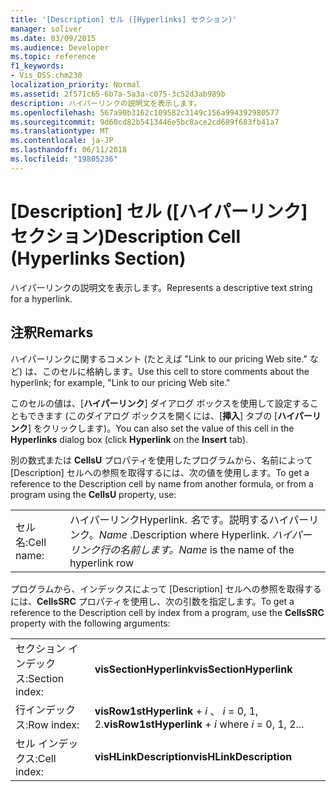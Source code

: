 ```yaml
---
title: '[Description] セル ([Hyperlinks] セクション)'
manager: soliver
ms.date: 03/09/2015
ms.audience: Developer
ms.topic: reference
f1_keywords:
- Vis_DSS.chm230
localization_priority: Normal
ms.assetid: 2f571c65-6b7a-5a3a-c075-3c52d3ab989b
description: ハイパーリンクの説明文を表示します。
ms.openlocfilehash: 567a90b3162c109582c3149c156a994392980577
ms.sourcegitcommit: 9d60cd82b5413446e5bc8ace2cd689f683fb41a7
ms.translationtype: MT
ms.contentlocale: ja-JP
ms.lasthandoff: 06/11/2018
ms.locfileid: "19805236"
---
```

# <a name="description-cell-hyperlinks-section"></a><span data-ttu-id="46501-103">[Description] セル ([ハイパーリンク] セクション)</span><span class="sxs-lookup"><span data-stu-id="46501-103">Description Cell (Hyperlinks Section)</span></span>

<span data-ttu-id="46501-104">ハイパーリンクの説明文を表示します。</span><span class="sxs-lookup"><span data-stu-id="46501-104">Represents a descriptive text string for a hyperlink.</span></span> 
  
## <a name="remarks"></a><span data-ttu-id="46501-105">注釈</span><span class="sxs-lookup"><span data-stu-id="46501-105">Remarks</span></span>

<span data-ttu-id="46501-106">ハイパーリンクに関するコメント (たとえば  "Link to our pricing Web site." など) は、このセルに格納します。</span><span class="sxs-lookup"><span data-stu-id="46501-106">Use this cell to store comments about the hyperlink; for example, "Link to our pricing Web site."</span></span>
  
<span data-ttu-id="46501-107">このセルの値は、[**ハイパーリンク**] ダイアログ ボックスを使用して設定することもできます (このダイアログ ボックスを開くには、[**挿入**] タブの [**ハイパーリンク**] をクリックします)。</span><span class="sxs-lookup"><span data-stu-id="46501-107">You can also set the value of this cell in the **Hyperlinks** dialog box (click **Hyperlink** on the **Insert** tab).</span></span> 
  
<span data-ttu-id="46501-108">別の数式または **CellsU** プロパティを使用したプログラムから、名前によって [Description] セルへの参照を取得するには、次の値を使用します。</span><span class="sxs-lookup"><span data-stu-id="46501-108">To get a reference to the Description cell by name from another formula, or from a program using the **CellsU** property, use:</span></span> 
  
|||
|:-----|:-----|
| <span data-ttu-id="46501-109">セル名:</span><span class="sxs-lookup"><span data-stu-id="46501-109">Cell name:</span></span>  <br/> | <span data-ttu-id="46501-110">ハイパーリンク</span><span class="sxs-lookup"><span data-stu-id="46501-110">Hyperlink.</span></span>  <span data-ttu-id="46501-111">*名*です。説明するハイパーリンク。</span><span class="sxs-lookup"><span data-stu-id="46501-111">*Name*  .Description where Hyperlink.</span></span>  <span data-ttu-id="46501-112">*ハイパーリンク行の名前します。*</span><span class="sxs-lookup"><span data-stu-id="46501-112">*Name*  is the name of the hyperlink row</span></span>  <br/> |
   
<span data-ttu-id="46501-113">プログラムから、インデックスによって [Description] セルへの参照を取得するには、**CellsSRC** プロパティを使用し、次の引数を指定します。</span><span class="sxs-lookup"><span data-stu-id="46501-113">To get a reference to the Description cell by index from a program, use the **CellsSRC** property with the following arguments:</span></span> 
  
|||
|:-----|:-----|
| <span data-ttu-id="46501-114">セクション インデックス:</span><span class="sxs-lookup"><span data-stu-id="46501-114">Section index:</span></span>  <br/> |<span data-ttu-id="46501-115">**visSectionHyperlink**</span><span class="sxs-lookup"><span data-stu-id="46501-115">**visSectionHyperlink**</span></span> <br/> |
| <span data-ttu-id="46501-116">行インデックス:</span><span class="sxs-lookup"><span data-stu-id="46501-116">Row index:</span></span>  <br/> |<span data-ttu-id="46501-117">**visRow1stHyperlink** +  *i* 、 *i* = 0, 1, 2.</span><span class="sxs-lookup"><span data-stu-id="46501-117">**visRow1stHyperlink** +  *i*            where  *i*  = 0, 1, 2...</span></span>  <br/> |
| <span data-ttu-id="46501-118">セル インデックス:</span><span class="sxs-lookup"><span data-stu-id="46501-118">Cell index:</span></span>  <br/> |<span data-ttu-id="46501-119">**visHLinkDescription**</span><span class="sxs-lookup"><span data-stu-id="46501-119">**visHLinkDescription**</span></span> <br/> |
   

